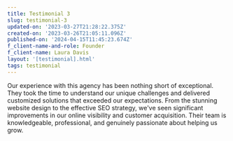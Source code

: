 ```yaml
---
title: Testimonial 3
slug: testimonial-3
updated-on: '2023-03-27T21:28:22.375Z'
created-on: '2023-03-26T21:05:11.096Z'
published-on: '2024-04-15T11:45:23.674Z'
f_client-name-and-role: Founder
f_client-name: Laura Davis
layout: '[testimonial].html'
tags: testimonial
---
```


Our experience with this agency has been nothing short of exceptional. They took the time to understand our unique challenges and delivered customized solutions that exceeded our expectations. From the stunning website design to the effective SEO strategy, we've seen significant improvements in our online visibility and customer acquisition. Their team is knowledgeable, professional, and genuinely passionate about helping us grow.
